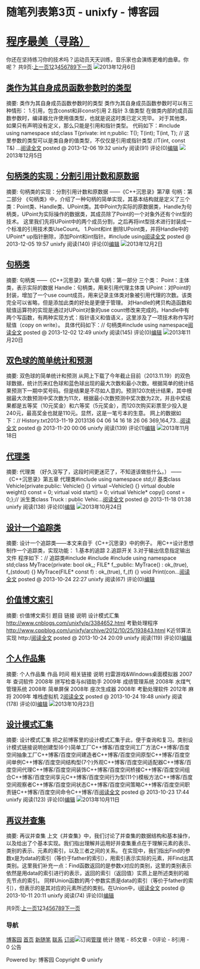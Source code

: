 
# 随笔列表第3页 - unixfy - 博客园
# [程序最美（寻路）](https://www.cnblogs.com/unixfy/)
你还在坚持练习你的技术吗？运动员天天训练，音乐家也会演练更难的曲章。你呢？
共9页:[上一页](https://www.cnblogs.com/unixfy/default.html?page=2)[1](https://www.cnblogs.com/unixfy/default.html?page=1)[2](https://www.cnblogs.com/unixfy/default.html?page=2)3[4](https://www.cnblogs.com/unixfy/default.html?page=4)[5](https://www.cnblogs.com/unixfy/default.html?page=5)[6](https://www.cnblogs.com/unixfy/default.html?page=6)[7](https://www.cnblogs.com/unixfy/default.html?page=7)[8](https://www.cnblogs.com/unixfy/default.html?page=8)[9](https://www.cnblogs.com/unixfy/default.html?page=9)[下一页](https://www.cnblogs.com/unixfy/default.html?page=4)
![](https://www.cnblogs.com/images/link.gif)2013年12月6日
## [类作为其自身成员函数参数时的类型](https://www.cnblogs.com/unixfy/p/3462008.html)
摘要: 类作为其自身成员函数参数时的类型 类作为其自身成员函数参数时可以有三种情形： 1.引用，包含const和非const引用 2.指针 3.值类型 在做类内部的成员函数参数时，编译器允许使用值类型，也就是说这时类已定义完毕。 对于其他类，如果只有声明没有定义，那么只能是引用和指针类型。 代码如下：\#include using namespace std;class T{private: int n;public: T(); T(int); T(int, T); // 这里参数的类型可以是类自身的值类型，不仅仅是引用或指针类型 //T(int, const T&) ...[阅读全文](https://www.cnblogs.com/unixfy/p/3462008.html)
posted @ 2013-12-06 19:32 unixfy 阅读(91) 评论(0)[编辑](https://i.cnblogs.com/EditPosts.aspx?postid=3462008)
![](https://www.cnblogs.com/images/link.gif)2013年12月5日
## [句柄类的实现：分割引用计数和原数据](https://www.cnblogs.com/unixfy/p/3460262.html)
摘要: 句柄类的实现：分割引用计数和原数据 ——《C++沉思录》第7章 句柄：第二部分 《句柄类》中，介绍了一种句柄的简单实现，其基本结构就是定义了三个类：Point类、Handle类、UPoint类。其中Point为实际的原数据类，Handle为句柄类，UPoint为实际操作的数据类，其成员除了Point的一个对象外还有个int型的技术。 这里我们先将UPoint中的两个成员分割，之后再将int型技术进行封装成一个标准的引用技术类UseCount。 1.Point和int 删除UPoint类，并将Handle中的UPoint* up指针删除，添加Point和int指针。\#include using[阅读全文](https://www.cnblogs.com/unixfy/p/3460262.html)
posted @ 2013-12-05 19:57 unixfy 阅读(140) 评论(0)[编辑](https://i.cnblogs.com/EditPosts.aspx?postid=3460262)
![](https://www.cnblogs.com/images/link.gif)2013年12月2日
## [句柄类](https://www.cnblogs.com/unixfy/p/3453728.html)
摘要: 句柄类 ——《C++沉思录》第六章 句柄：第一部分 三个类： Point：主体类，表示实际的数据 Handle：句柄类，用来引用代理主体类 UPoint：对Point的封装，增加了一个use count成员，用来记录主体类对象被引用代理的次数。该类完全可以省略，但是添加此类的好处是更便于管理。 对Handle的拷贝构造函数和赋值运算符的实现是通过对UPoint对象的use count修改来完成的。Handle中有两个写函数，有两种实现方式：指针语义和值语义，这里涉及了一项技术称作写时赋值（copy on write）。 具体代码如下：// 句柄类\#include using namespace[阅读全文](https://www.cnblogs.com/unixfy/p/3453728.html)
posted @ 2013-12-02 12:49 unixfy 阅读(145) 评论(0)[编辑](https://i.cnblogs.com/EditPosts.aspx?postid=3453728)
![](https://www.cnblogs.com/images/link.gif)2013年11月20日
## [双色球的简单统计和预测](https://www.cnblogs.com/unixfy/p/3432551.html)
摘要: 双色球的简单统计和预测 从网上下载了今年截止目前（2013.11.19）的双色球数据，统计历来红色球和蓝色球出现的最大次数和最小次数。根据简单的统计结果预测下一期中奖号码。但是结果是不尽如人意的。预测120次统计结果，其中根据最大次数预测中奖次数为11次，根据最小次数预测中奖次数为2次，并且中奖结果都是五等奖（10元奖金）和六等奖（5元奖金），而120次购买彩票至少投入是240元，最高奖金也就是110元。显然，这是一笔亏本的生意。 网上的数据如下：// History.txt2013-11-19 2013136 04 06 14 16 18 26 06 369,164,73...[阅读全文](https://www.cnblogs.com/unixfy/p/3432551.html)
posted @ 2013-11-20 00:06 unixfy 阅读(139) 评论(1)[编辑](https://i.cnblogs.com/EditPosts.aspx?postid=3432551)
![](https://www.cnblogs.com/images/link.gif)2013年11月18日
## [代理类](https://www.cnblogs.com/unixfy/p/3428644.html)
摘要: 代理类 （好久没写了，这段时间更迷茫了，不知道该做些什么。） ——《C++沉思录》第五章 代理类\#include using namespace std;// 基类class Vehicle{private:public: Vehicle() {} virtual ~Vehicle() {} virtual double weight() const = 0; virtual void start() = 0; virtual Vehicle* copy() const = 0;};// 派生类class Truck : public Vehic...[阅读全文](https://www.cnblogs.com/unixfy/p/3428644.html)
posted @ 2013-11-18 01:38 unixfy 阅读(138) 评论(0)[编辑](https://i.cnblogs.com/EditPosts.aspx?postid=3428644)
![](https://www.cnblogs.com/images/link.gif)2013年10月24日
## [设计一个追踪类](https://www.cnblogs.com/unixfy/p/3386938.html)
摘要: 设计一个追踪类——本文来自于《C++沉思录》中的例子。 用C++设计思想制作一个追踪类，实现功能： 1.基本的追踪 2.追踪开关 3.对于输出信息指定输出文件 程序如下：// 追踪类\#include \#include \#include using namespace std;class MyTrace{private: bool ok_; FILE* f_;public: MyTrace() : ok_(true), f_(stdout) {} MyTrace(FILE* const f) : ok_(true), f_(f) {} void Print(con...[阅读全文](https://www.cnblogs.com/unixfy/p/3386938.html)
posted @ 2013-10-24 22:27 unixfy 阅读(67) 评论(0)[编辑](https://i.cnblogs.com/EditPosts.aspx?postid=3386938)

## [价值博文索引](https://www.cnblogs.com/unixfy/p/3386743.html)
摘要: 价值博文索引 题目 链接 说明 设计模式汇集 http://www.cnblogs.com/unixfy/p/3384652.html 考勤处理程序 http://www.cppblog.com/unixfy/archive/2012/10/25/193843.html K近邻算法实现 http:/[阅读全文](https://www.cnblogs.com/unixfy/p/3386743.html)
posted @ 2013-10-24 20:09 unixfy 阅读(119) 评论(0)[编辑](https://i.cnblogs.com/EditPosts.aspx?postid=3386743)

## [个人作品集](https://www.cnblogs.com/unixfy/p/3386713.html)
摘要: 个人作品集 作品 时间 相关链接 说明 扫雷游戏&Windows桌面模拟器 2007年 查词软件 2008年 拼写检查与纠错助手 2009年 成绩管理系统 2008年 水煤气管理系统 2008年 简单屏保 2008年 座次生成器 2008年 考勤处理软件 2012年 麻将 2009年 堆栈虚拟机 2[阅读全文](https://www.cnblogs.com/unixfy/p/3386713.html)
posted @ 2013-10-24 19:48 unixfy 阅读(178) 评论(0)[编辑](https://i.cnblogs.com/EditPosts.aspx?postid=3386713)
![](https://www.cnblogs.com/images/link.gif)2013年10月23日
## [设计模式汇集](https://www.cnblogs.com/unixfy/p/3384652.html)
摘要: 设计模式汇集 把之前博客里的设计模式汇集于此，便于查询和复习。类别设计模式链接说明创建型(6个)简单工厂C++博客/百度空间工厂方法C++博客/百度空间抽象工厂C++博客/百度空间建造者C++博客/百度空间原型C++博客/百度空间单例C++博客/百度空间结构型(7个)外观C++博客/百度空间适配器C++博客/百度空间代理C++博客/百度空间装饰C++博客/百度空间桥接C++博客/百度空间组合C++博客/百度空间享元C++博客/百度空间行为型(11个)模板方法C++博客/百度空间观察者C++博客/百度空间状态C++博客/百度空间策略C++博客/百度空间职责链C++博客/百度空间命令C++博客/百[阅读全文](https://www.cnblogs.com/unixfy/p/3384652.html)
posted @ 2013-10-23 17:44 unixfy 阅读(123) 评论(0)[编辑](https://i.cnblogs.com/EditPosts.aspx?postid=3384652)
![](https://www.cnblogs.com/images/link.gif)2013年10月11日
## [再议并查集](https://www.cnblogs.com/unixfy/p/3364102.html)
摘要: 再议并查集 上文《并查集》中，我们讨论了并查集的数据结构和基本操作，以及给出了个基本实现。我们指出理解并运用好并查集重点在于理解元素的表示、类别的表示、元素的索引，以及三者之间的关系。 在实现中，我们指出Find的参数x是为data的索引（等价于father的索引），用索引表示实际的元素，并Find出其类别。这里我们补充一点：Find函数返回的是参数x对应的类别，这里的类别表示依然是用data的索引进行的表示，返回的索引（返回值）实质上是所述类别的祖先节点的索引。 同样Union函数的两个参数实质是data的索引（等价于father的索引），但表示的是其对应的元素所述的类别。在Union中，i[阅读全文](https://www.cnblogs.com/unixfy/p/3364102.html)
posted @ 2013-10-11 20:11 unixfy 阅读(74) 评论(0)[编辑](https://i.cnblogs.com/EditPosts.aspx?postid=3364102)

共9页:[上一页](https://www.cnblogs.com/unixfy/default.html?page=2)[1](https://www.cnblogs.com/unixfy/default.html?page=1)[2](https://www.cnblogs.com/unixfy/default.html?page=2)3[4](https://www.cnblogs.com/unixfy/default.html?page=4)[5](https://www.cnblogs.com/unixfy/default.html?page=5)[6](https://www.cnblogs.com/unixfy/default.html?page=6)[7](https://www.cnblogs.com/unixfy/default.html?page=7)[8](https://www.cnblogs.com/unixfy/default.html?page=8)[9](https://www.cnblogs.com/unixfy/default.html?page=9)[下一页](https://www.cnblogs.com/unixfy/default.html?page=4)


### 导航
[博客园](https://www.cnblogs.com/)
[首页](https://www.cnblogs.com/unixfy/)
[新随笔](https://i.cnblogs.com/EditPosts.aspx?opt=1)
[联系](https://msg.cnblogs.com/send/unixfy)
[订阅](https://www.cnblogs.com/unixfy/rss)![订阅](//www.cnblogs.com/images/xml.gif)[管理](https://i.cnblogs.com/)
统计
随笔 - 85文章 - 0评论 - 8引用 - 0
公告

Powered by:
博客园
Copyright © unixfy
